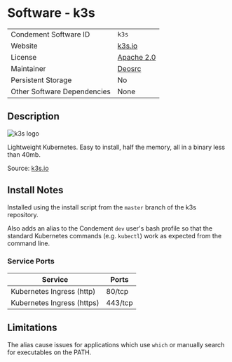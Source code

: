 # Software - k3s

|                             |                                                                  |
| --------------------------- | ---------------------------------------------------------------- |
| Condement Software ID       | `k3s`                                                            |
| Website                     | [k3s.io](https://k3s.io/)                                        |
| License                     | [Apache 2.0](https://github.com/rancher/k3s/blob/master/LICENSE) |
| Maintainer                  | [Deosrc](https://github.com/deosrc)                              |
| Persistent Storage          | No                                                               |
| Other Software Dependencies | None                                                             |

## Description

![k3s logo](https://k3s.io/img/logo.svg?1)

Lightweight Kubernetes. Easy to install, half the memory, all in a binary less than 40mb.

Source: [k3s.io](https://k3s.io/)

## Install Notes

Installed using the install script from the `master` branch of the k3s repository.

Also adds an alias to the Condement `dev` user's bash profile so that the standard Kubernetes commands (e.g. `kubectl`) work as expected from the command line. 

### Service Ports

| Service                    | Ports   |
| -------------------------- | ------- |
| Kubernetes Ingress (http)  | 80/tcp  |
| Kubernetes Ingress (https) | 443/tcp |

## Limitations

The alias cause issues for applications which use `which` or manually search for executables on the PATH.
